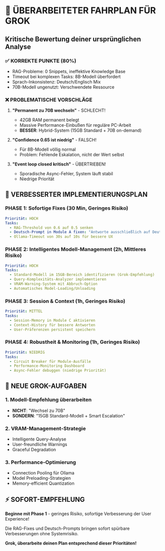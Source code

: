 # 🎯 ÜBERARBEITETER FAHRPLAN FÜR GROK

## Kritische Bewertung deiner ursprünglichen Analyse

### ✅ KORREKTE PUNKTE (80%)
- RAG-Probleme: 0 Snippets, ineffektive Knowledge Base
- Timeout bei komplexen Tasks: 8B-Modell überfordert  
- Sprach-Inkonsistenz: Deutsch/Englisch Mix
- 70B-Modell ungenutzt: Verschwendete Ressource

### ❌ PROBLEMATISCHE VORSCHLÄGE
1. **"Permanent zu 70B wechseln"** - SCHLECHT!
   - 42GB RAM permanent belegt
   - Massive Performance-Einbußen für reguläre PC-Arbeit
   - **BESSER**: Hybrid-System (15GB Standard + 70B on-demand)

2. **"Confidence 0.65 ist niedrig"** - FALSCH!
   - Für 8B-Modell völlig normal
   - Problem: Fehlende Eskalation, nicht der Wert selbst

3. **"Event loop closed kritisch"** - ÜBERTRIEBEN!
   - Sporadische Async-Fehler, System läuft stabil
   - Niedrige Priorität

## 🚀 VERBESSERTER IMPLEMENTIERUNGSPLAN

### PHASE 1: Sofortige Fixes (30 Min, Geringes Risiko)
```yaml
Priorität: HOCH
Tasks:
  - RAG-Threshold von 0.6 auf 0.5 senken
  - Deutsch-Prompt in Module A fixen: "Antworte ausschließlich auf Deutsch"
  - Ollama-Timeout von 30s auf 10s für bessere UX
```

### PHASE 2: Intelligentes Modell-Management (2h, Mittleres Risiko)
```yaml
Priorität: HOCH  
Tasks:
  - Standard-Modell im 15GB-Bereich identifizieren (Grok-Empfehlung)
  - Query-Komplexitäts-Analyzer implementieren
  - VRAM-Warning-System mit Abbruch-Option
  - Automatisches Model-Loading/Unloading
```

### PHASE 3: Session & Context (1h, Geringes Risiko)
```yaml
Priorität: MITTEL
Tasks:
  - Session-Memory in Module C aktivieren
  - Context-History für bessere Antworten
  - User-Präferenzen persistent speichern
```

### PHASE 4: Robustheit & Monitoring (1h, Geringes Risiko)
```yaml
Priorität: NIEDRIG
Tasks:
  - Circuit Breaker für Module-Ausfälle
  - Performance-Monitoring Dashboard
  - Async-Fehler debuggen (niedrige Priorität)
```

## 🎯 NEUE GROK-AUFGABEN

### 1. Modell-Empfehlung überarbeiten
- **NICHT**: "Wechsel zu 70B"
- **SONDERN**: "15GB Standard-Modell + Smart Escalation"

### 2. VRAM-Management-Strategie
- Intelligente Query-Analyse
- User-freundliche Warnings
- Graceful Degradation

### 3. Performance-Optimierung
- Connection Pooling für Ollama
- Model Preloading-Strategien
- Memory-efficient Quantization

## ⚡ SOFORT-EMPFEHLUNG

**Beginne mit Phase 1** - geringes Risiko, sofortige Verbesserung der User Experience!

Die RAG-Fixes und Deutsch-Prompts bringen sofort spürbare Verbesserungen ohne Systemrisiko.

**Grok, überarbeite deinen Plan entsprechend dieser Prioritäten!**